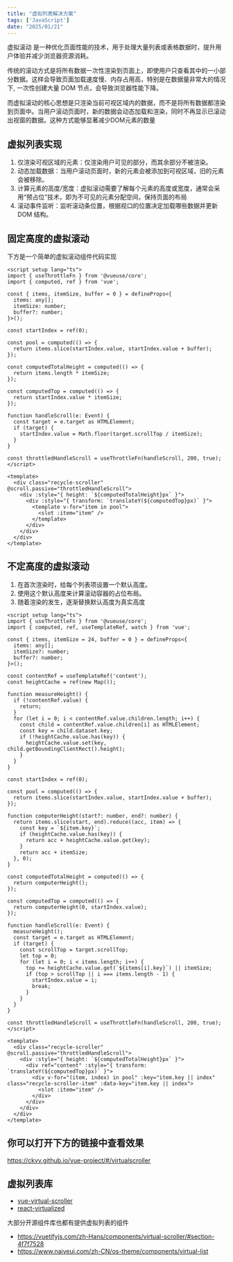 ```yaml
---
title: "虚拟列表解决方案"
tags: ['JavaScript']
date: "2025/01/21"
---
```


虚拟滚动 是一种优化页面性能的技术，用于处理大量列表或表格数据时，提升用户体验并减少浏览器资源消耗。


传统的滚动方式是将所有数据一次性渲染到页面上，即使用户只查看其中的一小部分数据。这样会导致页面加载速度慢、内存占用高，特别是在数据量非常大的情况下, 一次性创建大量 DOM 节点，会导致浏览器性能下降。


而虚拟滚动的核心思想是只渲染当前可视区域内的数据，而不是将所有数据都渲染到页面中。当用户滚动页面时，新的数据会动态加载和渲染，同时不再显示已滚动出视窗的数据。这种方式能够显著减少DOM元素的数量  

## 虚拟列表实现

1. 仅渲染可视区域的元素：仅渲染用户可见的部分，而其余部分不被渲染。
1. 动态加载数据：当用户滚动页面时，新的元素会被添加到可视区域，旧的元素会被移除。
1. 计算元素的高度/宽度：虚拟滚动需要了解每个元素的高度或宽度，通常会采用“预占位”技术，即为不可见的元素分配空间，保持页面的布局
1. 滚动事件监听：监听滚动条位置，根据视口的位置决定加载哪些数据并更新 DOM 结构。

## 固定高度的虚拟滚动

下方是一个简单的虚拟滚动组件代码实现

```vue
<script setup lang="ts">
import { useThrottleFn } from '@vueuse/core';
import { computed, ref } from 'vue';

const { items, itemSize, buffer = 0 } = defineProps<{
  items: any[];
  itemSize: number;
  buffer?: number;
}>();

const startIndex = ref(0);

const pool = computed(() => {
  return items.slice(startIndex.value, startIndex.value + buffer);
});

const computedTotalHeight = computed(() => {
  return items.length * itemSize;
});

const computedTop = computed(() => {
  return startIndex.value * itemSize;
});

function handleScroll(e: Event) {
  const target = e.target as HTMLElement;
  if (target) {
    startIndex.value = Math.floor(target.scrollTop / itemSize);
  }
}

const throttledHandleScroll = useThrottleFn(handleScroll, 200, true);
</script>

<template>
  <div class="recycle-scroller" @scroll.passive="throttledHandleScroll">
    <div :style="{ height: `${computedTotalHeight}px` }">
      <div :style="{ transform: `translateY(${computedTop}px)` }">
        <template v-for="item in pool">
          <slot :item="item" />
        </template>
      </div>
    </div>
  </div>
</template>
```

## 不定高度的虚拟滚动

1. 在首次渲染时，给每个列表项设置一个默认高度。
1. 使用这个默认高度来计算滚动容器的占位布局。
1. 随着渲染的发生，逐渐替换默认高度为真实高度

```vue
<script setup lang="ts">
import { useThrottleFn } from '@vueuse/core';
import { computed, ref, useTemplateRef, watch } from 'vue';

const { items, itemSize = 24, buffer = 0 } = defineProps<{
  items: any[];
  itemSize?: number;
  buffer?: number;
}>();

const contentRef = useTemplateRef('content');
const heightCache = ref(new Map());

function measureHeight() {
  if (!contentRef.value) {
    return;
  }
  for (let i = 0; i < contentRef.value.children.length; i++) {
    const child = contentRef.value.children[i] as HTMLElement;
    const key = child.dataset.key;
    if (!heightCache.value.has(key)) {
      heightCache.value.set(key, child.getBoundingClientRect().height);
    }
  }
}

const startIndex = ref(0);

const pool = computed(() => {
  return items.slice(startIndex.value, startIndex.value + buffer);
});

function computerHeight(start?: number, end?: number) {
  return items.slice(start, end).reduce((acc, item) => {
    const key = `${item.key}`;
    if (heightCache.value.has(key)) {
      return acc + heightCache.value.get(key);
    }
    return acc + itemSize;
  }, 0);
}

const computedTotalHeight = computed(() => {
  return computerHeight();
});

const computedTop = computed(() => {
  return computerHeight(0, startIndex.value);
});

function handleScroll(e: Event) {
  measureHeight();
  const target = e.target as HTMLElement;
  if (target) {
    const scrollTop = target.scrollTop;
    let top = 0;
    for (let i = 0; i < items.length; i++) {
      top += heightCache.value.get(`${items[i].key}`) || itemSize;
      if (top > scrollTop || i === items.length - 1) {
        startIndex.value = i;
        break;
      }
    }
  }
}

const throttledHandleScroll = useThrottleFn(handleScroll, 200, true);
</script>

<template>
  <div class="recycle-scroller" @scroll.passive="throttledHandleScroll">
    <div :style="{ height: `${computedTotalHeight}px` }">
      <div ref="content" :style="{ transform: `translateY(${computedTop}px)` }">
        <div v-for="(item, index) in pool" :key="item.key || index" class="recycle-scroller-item" :data-key="item.key || index">
          <slot :item="item" />
        </div>
      </div>
    </div>
  </div>
</template>
```

## 你可以打开下方的链接中查看效果  

https://ckvv.github.io/vue-project/#/virtualscroller

## 虚拟列表库

+ [vue-virtual-scroller](https://github.com/Akryum/vue-virtual-scroller)
+ [react-virtualized](https://github.com/bvaughn/react-virtualized)

大部分开源组件库也都有提供虚拟列表的组件

- https://vuetifyjs.com/zh-Hans/components/virtual-scroller/#section-4f7f7528
- https://www.naiveui.com/zh-CN/os-theme/components/virtual-list








